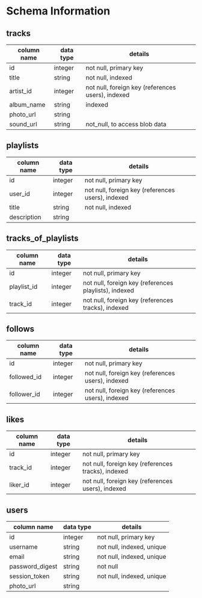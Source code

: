 # Schema Information

## tracks
column name | data type | details
------------|-----------|-----------------------
id          | integer   | not null, primary key
title       | string    | not null, indexed
artist_id   | integer   | not null, foreign key (references users), indexed
album_name  | string    | indexed
photo_url   | string    |
sound_url   | string    | not_null, to access blob data

## playlists
column name | data type | details
------------|-----------|-----------------------
id          | integer   | not null, primary key
user_id     | integer   | not null, foreign key (references users), indexed
title       | string    | not null, indexed
description | string    |

## tracks_of_playlists
column name | data type | details
------------|-----------|-----------------------
id          | integer   | not null, primary key
playlist_id | integer   | not null, foreign key (references playlists), indexed
track_id    | integer   | not null, foreign key (references tracks), indexed

## follows
column name | data type | details
------------|-----------|-----------------------
id          | integer   | not null, primary key
followed_id | integer   | not null, foreign key (references users), indexed
follower_id | integer   | not null, foreign key (references users), indexed

## likes
column name | data type | details
------------|-----------|-----------------------
id          | integer   | not null, primary key
track_id    | integer   | not null, foreign key (references tracks), indexed
liker_id    | integer   | not null, foreign key (references users), indexed

## users
column name     | data type | details
----------------|-----------|-----------------------
id              | integer   | not null, primary key
username        | string    | not null, indexed, unique
email           | string    | not null, indexed, unique
password_digest | string    | not null
session_token   | string    | not null, indexed, unique
photo_url       | string    |
